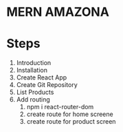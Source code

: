# MERN AMAZONA

# Steps

1. Introduction
2. Installation
3. Create React App
4. Create Git Repository
5. List Products
6. Add routing
   1. npm i react-router-dom
   2. create route for home screene
   3. create route for product screen
